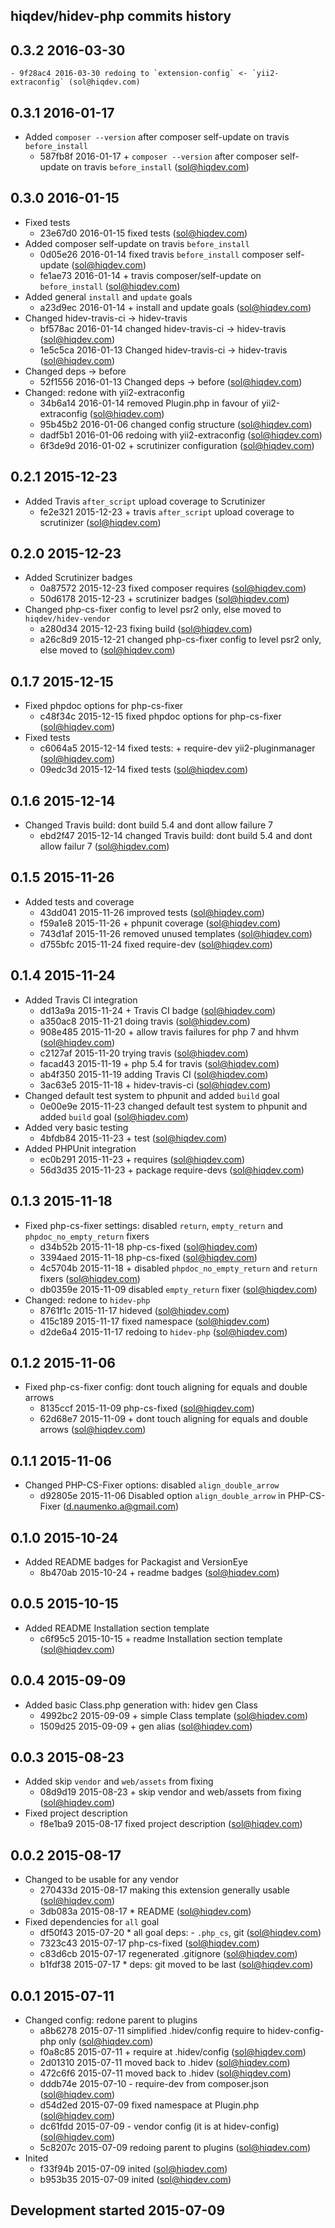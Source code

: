 hiqdev/hidev-php commits history
--------------------------------

## 0.3.2 2016-03-30

    - 9f28ac4 2016-03-30 redoing to `extension-config` <- `yii2-extraconfig` (sol@hiqdev.com)

## 0.3.1 2016-01-17

- Added `composer --version` after composer self-update on travis `before_install`
    - 587fb8f 2016-01-17 + `composer --version` after composer self-update on travis `before_install` (sol@hiqdev.com)

## 0.3.0 2016-01-15

- Fixed tests
    - 23e67d0 2016-01-15 fixed tests (sol@hiqdev.com)
- Added composer self-update on travis `before_install`
    - 0d05e26 2016-01-14 fixed travis `before_install` composer self-update (sol@hiqdev.com)
    - fe1ae73 2016-01-14 + travis composer/self-update on `before_install` (sol@hiqdev.com)
- Added general `install` and `update` goals
    - a23d9ec 2016-01-14 + install and update goals (sol@hiqdev.com)
- Changed hidev-travis-ci -> hidev-travis
    - bf578ac 2016-01-14 changed hidev-travis-ci -> hidev-travis (sol@hiqdev.com)
    - 1e5c5ca 2016-01-13 Changed hidev-travis-ci -> hidev-travis (sol@hiqdev.com)
- Changed deps -> before
    - 52f1556 2016-01-13 Changed deps -> before (sol@hiqdev.com)
- Changed: redone with yii2-extraconfig
    - 34b6a14 2016-01-14 removed Plugin.php in favour of yii2-extraconfig (sol@hiqdev.com)
    - 95b45b2 2016-01-06 changed config structure (sol@hiqdev.com)
    - dadf5b1 2016-01-06 redoing with yii2-extraconfig (sol@hiqdev.com)
    - 6f3de9d 2016-01-02 + scrutinizer configuration (sol@hiqdev.com)

## 0.2.1 2015-12-23

- Added Travis `after_script` upload coverage to Scrutinizer
    - fe2e321 2015-12-23 + travis `after_script` upload coverage to scrutinizer (sol@hiqdev.com)

## 0.2.0 2015-12-23

- Added Scrutinizer badges
    - 0a87572 2015-12-23 fixed composer requires (sol@hiqdev.com)
    - 50d6178 2015-12-23 + scrutinizer badges (sol@hiqdev.com)
- Changed php-cs-fixer config to level psr2 only, else moved to `hiqdev/hidev-vendor`
    - a280d34 2015-12-23 fixing build (sol@hiqdev.com)
    - a26c8d9 2015-12-21 changed php-cs-fixer config to level psr2 only, else moved to (sol@hiqdev.com)

## 0.1.7 2015-12-15

- Fixed phpdoc options for php-cs-fixer
    - c48f34c 2015-12-15 fixed phpdoc options for php-cs-fixer (sol@hiqdev.com)
- Fixed tests
    - c6064a5 2015-12-14 fixed tests: + require-dev yii2-pluginmanager (sol@hiqdev.com)
    - 09edc3d 2015-12-14 fixed tests (sol@hiqdev.com)

## 0.1.6 2015-12-14

- Changed Travis build: dont build 5.4 and dont allow failure 7
    - ebd2f47 2015-12-14 changed Travis build: dont build 5.4 and dont allow failur 7 (sol@hiqdev.com)

## 0.1.5 2015-11-26

- Added tests and coverage
    - 43dd041 2015-11-26 improved tests (sol@hiqdev.com)
    - f59a1e8 2015-11-26 + phpunit coverage (sol@hiqdev.com)
    - 743d1af 2015-11-26 removed unused templates (sol@hiqdev.com)
    - d755bfc 2015-11-24 fixed require-dev (sol@hiqdev.com)

## 0.1.4 2015-11-24

- Added Travis CI integration
    - dd13a9a 2015-11-24 + Travis CI badge (sol@hiqdev.com)
    - a350ac8 2015-11-21 doing travis (sol@hiqdev.com)
    - 908e485 2015-11-20 + allow travis failures for php 7 and hhvm (sol@hiqdev.com)
    - c2127af 2015-11-20 trying travis (sol@hiqdev.com)
    - facad43 2015-11-19 + php 5.4 for travis (sol@hiqdev.com)
    - ab4f350 2015-11-19 adding Travis CI (sol@hiqdev.com)
    - 3ac63e5 2015-11-18 + hidev-travis-ci (sol@hiqdev.com)
- Changed default test system to phpunit and added `build` goal
    - 0e00e9e 2015-11-23 changed default test system to phpunit and added `build` goal (sol@hiqdev.com)
- Added very basic testing
    - 4bfdb84 2015-11-23 + test (sol@hiqdev.com)
- Added PHPUnit integration
    - ec0b291 2015-11-23 + requires (sol@hiqdev.com)
    - 56d3d35 2015-11-23 + package require-devs (sol@hiqdev.com)

## 0.1.3 2015-11-18

- Fixed php-cs-fixer settings: disabled `return`, `empty_return` and `phpdoc_no_empty_return` fixers
    - d34b52b 2015-11-18 php-cs-fixed (sol@hiqdev.com)
    - 3394aed 2015-11-18 php-cs-fixed (sol@hiqdev.com)
    - 4c5704b 2015-11-18 + disabled `phpdoc_no_empty_return` and `return` fixers (sol@hiqdev.com)
    - db0359e 2015-11-09 disabled `empty_return` fixer (sol@hiqdev.com)
- Changed: redone to `hidev-php`
    - 8761f1c 2015-11-17 hideved (sol@hiqdev.com)
    - 415c189 2015-11-17 fixed namespace (sol@hiqdev.com)
    - d2de6a4 2015-11-17 redoing to `hidev-php` (sol@hiqdev.com)

## 0.1.2 2015-11-06

- Fixed php-cs-fixer config: dont touch aligning for equals and double arrows
    - 8135ccf 2015-11-09 php-cs-fixed (sol@hiqdev.com)
    - 62d68e7 2015-11-09 + dont touch aligning for equals and double arrows (sol@hiqdev.com)

## 0.1.1 2015-11-06

- Changed PHP-CS-Fixer options: disabled `align_double_arrow`
    - d92805e 2015-11-06 Disabled option `align_double_arrow` in PHP-CS-Fixer (d.naumenko.a@gmail.com)

## 0.1.0 2015-10-24

- Added README badges for Packagist and VersionEye
    - 8b470ab 2015-10-24 + readme badges (sol@hiqdev.com)

## 0.0.5 2015-10-15

- Added README Installation section template
    - c6f95c5 2015-10-15 + readme Installation section template (sol@hiqdev.com)

## 0.0.4 2015-09-09

- Added basic Class.php generation with: hidev gen Class
    - 4992bc2 2015-09-09 + simple Class template (sol@hiqdev.com)
    - 1509d25 2015-09-09 + gen alias (sol@hiqdev.com)

## 0.0.3 2015-08-23

- Added skip `vendor` and `web/assets` from fixing
    - 08d9d19 2015-08-23 + skip vendor and web/assets from fixing (sol@hiqdev.com)
- Fixed project description
    - f8e1ba9 2015-08-17 fixed project description (sol@hiqdev.com)

## 0.0.2 2015-08-17

- Changed to be usable for any vendor
    - 270433d 2015-08-17 making this extension generally usable (sol@hiqdev.com)
    - 3db083a 2015-08-17 * README (sol@hiqdev.com)
- Fixed dependencies for `all` goal
    - df50f43 2015-07-20 * all goal deps: - `.php_cs`, git (sol@hiqdev.com)
    - 7323c43 2015-07-17 php-cs-fixed (sol@hiqdev.com)
    - c83d6cb 2015-07-17 regenerated .gitignore (sol@hiqdev.com)
    - b1fdf38 2015-07-17 * deps: git moved to be last (sol@hiqdev.com)

## 0.0.1 2015-07-11

- Changed config: redone parent to plugins
    - a8b6278 2015-07-11 simplified .hidev/config require to hidev-config-php only (sol@hiqdev.com)
    - f0a8c85 2015-07-11 + require at .hidev/config (sol@hiqdev.com)
    - 2d01310 2015-07-11 moved back to .hidev (sol@hiqdev.com)
    - 472c6f6 2015-07-11 moved back to .hidev (sol@hiqdev.com)
    - dddb74e 2015-07-10 - require-dev from composer.json (sol@hiqdev.com)
    - d54d2ed 2015-07-09 fixed namespace at Plugin.php (sol@hiqdev.com)
    - dc61fdd 2015-07-09 - vendor config (it is at hidev-config) (sol@hiqdev.com)
    - 5c8207c 2015-07-09 redoing parent to plugins (sol@hiqdev.com)
- Inited
    - f33f94b 2015-07-09 inited (sol@hiqdev.com)
    - b953b35 2015-07-09 inited (sol@hiqdev.com)

## Development started 2015-07-09

